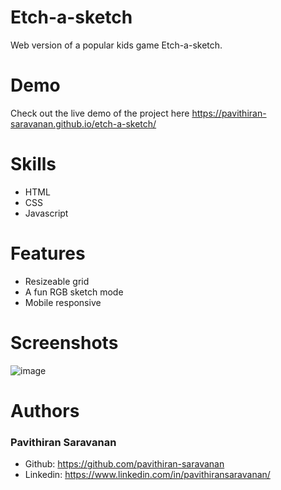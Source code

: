 # Etch-a-sketch
Web version of a popular kids game Etch-a-sketch. 

# Demo
Check out the live demo of the project here https://pavithiran-saravanan.github.io/etch-a-sketch/

# Skills
- HTML
- CSS
- Javascript

# Features
- Resizeable grid
- A fun RGB sketch mode
- Mobile responsive

# Screenshots
![image](https://github.com/pavithiran-saravanan/etch-a-sketch/assets/63770646/4531f9e1-56de-415b-98f3-904d5ef6f803)

# Authors
### Pavithiran Saravanan
- Github: https://github.com/pavithiran-saravanan
- Linkedin: https://www.linkedin.com/in/pavithiransaravanan/

